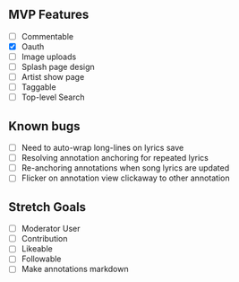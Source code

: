 ## MVP Features
- [ ] Commentable
- [x] Oauth
- [ ] Image uploads
- [ ] Splash page design
- [ ] Artist show page
- [ ] Taggable
- [ ] Top-level Search

## Known bugs
- [ ] Need to auto-wrap long-lines on lyrics save
- [ ] Resolving annotation anchoring for repeated lyrics
- [ ] Re-anchoring annotations when song lyrics are updated
- [ ] Flicker on annotation view clickaway to other annotation

## Stretch Goals
- [ ] Moderator User
- [ ] Contribution
- [ ] Likeable
- [ ] Followable
- [ ] Make annotations markdown
